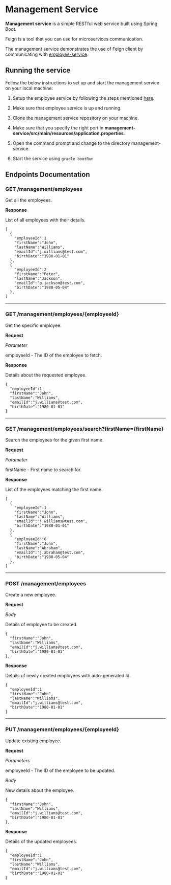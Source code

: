 # Management Service

**Management service** is a simple RESTful web service built using Spring Boot.

Feign is a tool that you can use for microservices communication.

The management service demonstrates the use of Feign client by communicating with [employee-service](https://github.com/nileshwaani/tutorials/tree/master/Spring-REST/employee-service).

## Running the service

Follow the below instructions to set up and start the management service on your local machine:

1. Setup the employee service by following the steps mentioned [here](https://github.com/nileshwaani/tutorials/blob/master/Spring-REST/employee-service/README.md).

2. Make sure that employee service is up and running.

3. Clone the management service repository on your machine.

4. Make sure that you specify the right port in **management-service/src/main/resources/application.properties**.

5. Open the command prompt and change to the directory management-service.

6. Start the service using `gradle bootRun`

## Endpoints Documentation
### GET /management/employees

Get all the employees.

**Response**

List of all employees with their details.

```
[
  {
    "employeeId":1
    "firstName":"John",
    "lastName":"Williams",
    "emailId":"j.williams@test.com",
    "birthDate":"1980-01-01"
  },
  {
    "employeeId":2
    "firstName":"Peter",
    "lastName":"Jackson",
    "emailId":"p.jackson@test.com",
    "birthDate":"1988-05-04"
  },
]
```
---
### GET /management/employees/{employeeId}

Get the specific employee.

**Request**

_Parameter_

employeeId - The ID of the employee to fetch.

**Response**

Details about the requested employee.

```
{
  "employeeId":1
  "firstName":"John",
  "lastName":"Williams",
  "emailId":"j.williams@test.com",
  "birthDate":"1980-01-01"
}
```
---
### GET /management/employees/search?firstName={firstName}

Search the employees for the given first name.

**Request**

_Parameter_

firstName - First name to search for.

**Response**

List of the employees matching the first name.

```
[
  {
    "employeeId":1
    "firstName":"John",
    "lastName":"Williams",
    "emailId":"j.williams@test.com",
    "birthDate":"1980-01-01"
  },
  {
    "employeeId":6
    "firstName":"John",
    "lastName":"Abraham",
    "emailId":"j.abraham@test.com",
    "birthDate":"1988-05-04"
  },
]
```
---
### POST /management/employees

Create a new employee.

**Request**

_Body_

Details of employee to be created.
```
{
  "firstName":"John",
  "lastName":"Williams",
  "emailId":"j.williams@test.com",
  "birthDate":"1980-01-01"
},
```

**Response**

Details of newly created employees with auto-generated Id.

```
{
  "employeeId":1
  "firstName":"John",
  "lastName":"Williams",
  "emailId":"j.williams@test.com",
  "birthDate":"1980-01-01"
}
```
---
### PUT /management/employees/{employeeId}

Update existing employee.

**Request**

_Parameters_

employeeId - The ID of the employee to be updated.

_Body_

New details about the employee.
```
{
  "firstName":"John",
  "lastName":"Williams",
  "emailId":"j.williams@test.com",
  "birthDate":"1980-01-01"
},
```

**Response**

Details of the updated employees.

```
{
  "employeeId":1
  "firstName":"John",
  "lastName":"Williams",
  "emailId":"j.williams@test.com",
  "birthDate":"1980-01-01"
}
```
